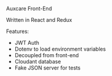Auxcare Front-End

Written in React and Redux

Features:
- JWT Auth
- Dotenv to load environment variables
- Decoupled from front-end
- Cloudant database
- Fake JSON server for tests